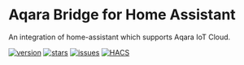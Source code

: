 # Aqara Bridge for Home Assistant
An integration of home-assistant which supports Aqara IoT Cloud.

[![version](https://img.shields.io/github/manifest-json/v/angeljanne/aqara_bridge?filename=custom_components%2Faqara_bridge%2Fmanifest.json)](https://github.com/angeljanne/aqara_bridge/releases/latest) [![stars](https://img.shields.io/github/stars/angeljanne/aqara_bridge)](https://github.com/ha0y/xiaomi_miot_raw/stargazers) [![issues](https://img.shields.io/github/issues/angeljanne/aqara_bridge)](https://github.com/angeljanne/aqara_bridge/issues) [![HACS](https://img.shields.io/badge/HACS-Default-orange.svg)](https://hacs.xyz)
